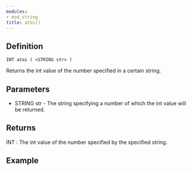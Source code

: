 ```yaml
---
modules:
- mod_string
title: atoi()
---
```


## Definition

    INT atoi ( <STRING str> )

Returns the int value of the number specified in a certain string.

## Parameters

- STRING str - The string specifying a number of which the int value will be returned.

## Returns

INT : The int value of the number specified by the specified string.

## Example
